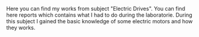 Here you can find my works from subject "Electric Drives". You can find here reports which contains what I had to do during the laboratorie. 
During this subject I gained the basic knowledge of some electric motors and how they works.